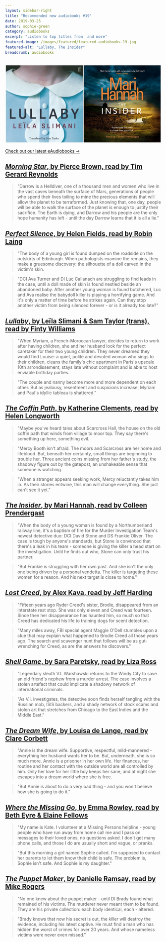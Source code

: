 ```yaml
---
layout: sidebar-right
title: "Recommended new audiobooks #19"
date: 2019-03-25
author: sophie-green
category: audiobooks
excerpt: "Listen to top titles from  and more"
featured-image: /images/featured/featured-audiobooks-19.jpg
featured-alt: "Lullaby, The Insider"
breadcrumb: audiobooks
---
```


![Lullaby, The Insider](/images/featured/featured-audiobooks-19.jpg)

[Check out our latest eAudiobooks &rarr;](/new-suggestions/elibrary-picks/new-eaudiobooks-4/)

## [<cite>Morning Star</cite>, by Pierce Brown, read by Tim Gerard Reynolds](https://suffolk.spydus.co.uk/cgi-bin/spydus.exe/ENQ/OPAC/BIBENQ?BRN=2482492)

> "Darrow is a Helldiver, one of a thousand men and women who live in the vast caves beneath the surface of Mars, generations of people who spend their lives toiling to mine the precious elements that will allow the planet to be terraformed. Just knowing that, one day, people will be able to walk the surface of the planet is enough to justify their sacrifice. The Earth is dying, and Darrow and his people are the only hope humanity has left - until the day Darrow learns that it is all a lie."

## [<cite>Perfect Silence</cite>, by Helen Fields, read by Robin Laing](https://suffolk.spydus.co.uk/cgi-bin/spydus.exe/ENQ/OPAC/BIBENQ?BRN=2490415)

> "The body of a young girl is found dumped on the roadside on the outskirts of Edinburgh. When pathologists examine the remains, they make a gruesome discovery: the silhouette of a doll carved in the victim's skin.

> "DCI Ava Turner and DI Luc Callanach are struggling to find leads in the case, until a doll made of skin is found nestled beside an abandoned baby. After another young woman is found butchered, Luc and Ava realise the babydoll killer is playing a horrifying game. And it's only a matter of time before he strikes again. Can they stop another victim from being silenced forever - or is it already too late?"

## [<cite>Lullaby</cite>, by Leïla Slimani & Sam Taylor (trans), read by Finty Williams](https://suffolk.spydus.co.uk/cgi-bin/spydus.exe/ENQ/OPAC/BIBENQ?BRN=2490512)

> "When Myriam, a French-Moroccan lawyer, decides to return to work after having children, she and her husband look for the perfect caretaker for their two young children. They never dreamed they would find Louise: a quiet, polite and devoted woman who sings to their children, cleans the family's chic apartment in Paris's upscale 10th arrondissement, stays late without complaint and is able to host enviable birthday parties.

> "The couple and nanny become more and more dependent on each other. But as jealousy, resentment and suspicions increase, Myriam and Paul's idyllic tableau is shattered."

## [<cite>The Coffin Path</cite>, by Katherine Clements, read by Helen Longworth](https://suffolk.spydus.co.uk/cgi-bin/spydus.exe/ENQ/OPAC/BIBENQ?BRN=2500076)

> "Maybe you've heard tales about Scarcross Hall, the house on the old coffin path that winds from village to moor top. They say there's something up here, something evil.

> "Mercy Booth isn't afraid. The moors and Scarcross are her home and lifeblood. But, beneath her certainty, small things are beginning to trouble her. Three ancient coins missing from her father's study, the shadowy figure out by the gatepost, an unshakeable sense that someone is watching.

> "When a stranger appears seeking work, Mercy reluctantly takes him in. As their stories entwine, this man will change everything. She just can't see it yet."

## [<cite>The Insider</cite>, by Mari Hannah, read by Colleen Prendergast](https://suffolk.spydus.co.uk/cgi-bin/spydus.exe/ENQ/OPAC/BIBENQ?BRN=2492450)

> "When the body of a young woman is found by a Northumberland railway line, it's a baptism of fire for the Murder Investigation Team's newest detective duo: DCI David Stone and DS Frankie Oliver. The case is tough by anyone's standards, but Stone is convinced that there's a leak in his team - someone is giving the killer a head start on the investigation. Until he finds out who, Stone can only trust his partner.

> "But Frankie is struggling with her own past. And she isn't the only one being driven by a personal vendetta. The killer is targeting these women for a reason. And his next target is close to home."

## [<cite>Lost Creed</cite>, by Alex Kava, read by Jeff Harding](https://suffolk.spydus.co.uk/cgi-bin/spydus.exe/ENQ/OPAC/BIBENQ?BRN=2492985)

> "Fifteen years ago Ryder Creed's sister, Brodie, disappeared from an interstate rest stop. She was only eleven and Creed was fourteen. Since then her disappearance has haunted him, so much so that Creed has dedicated his life to training dogs for scent detection.

> "Many miles away, FBI special agent Maggie O'Dell stumbles upon a clue that may explain what happened to Brodie Creed all those years ago. The search and scavenger hunt that follows will be as gut-wrenching for Creed, as are the answers he discovers."

## [<cite>Shell Game</cite>, by Sara Paretsky, read by Liza Ross](https://suffolk.spydus.co.uk/cgi-bin/spydus.exe/ENQ/OPAC/BIBENQ?BRN=2492991)

> "Legendary sleuth V.I. Warshawski returns to the Windy City to save an old friend's nephew from a murder arrest. The case involves a stolen artefact that could implicate a shadowy network of international criminals.

> "As V.I. investigates, the detective soon finds herself tangling with the Russian mob, ISIS backers, and a shady network of stock scams and stolen art that stretches from Chicago to the East Indies and the Middle East."

## [<cite>The Dream Wife</cite>, by Louisa de Lange, read by Clare Corbett](https://suffolk.spydus.co.uk/cgi-bin/spydus.exe/ENQ/OPAC/BIBENQ?BRN=2500080)

> "Annie is the dream wife. Supportive, respectful, mild-mannered - everything her husband wants her to be. But, underneath, she is so much more. Annie is a prisoner in her own life. Her finances, her routine and her contact with the outside world are all controlled by him. Only her love for her little boy keeps her sane, and at night she escapes into a dream world where she is free.

> "But Annie is about to do a very bad thing - and you won't believe how she is going to do it."

## [<cite>Where the Missing Go</cite>, by Emma Rowley, read by Beth Eyre & Elaine Fellows](https://suffolk.spydus.co.uk/cgi-bin/spydus.exe/ENQ/OPAC/BIBENQ?BRN=2500085)

> "My name is Kate. I volunteer at a Missing Persons helpline - young people who have run away from home call me and I pass on messages to their loved ones, no questions asked. I don't get many phone calls, and those I do are usually short and vague, or pranks.

> "But this morning a girl named Sophie called. I'm supposed to contact her parents to let them know their child is safe. The problem is, Sophie isn't safe. And Sophie is my daughter."

## [<cite>The Puppet Maker</cite>, by Danielle Ramsay, read by Mike Rogers](https://suffolk.spydus.co.uk/cgi-bin/spydus.exe/ENQ/OPAC/BIBENQ?BRN=2488692)

> "No one knew about the puppet maker - until DI Brady found what remained of his victims. The murderer never meant them to be found. They are his private collection: each body identical, each - altered.

> "Brady knows that now his secret is out, the killer will destroy the evidence, including his latest captive. He must find a man who has hidden the worst of crimes for over 20 years. And whose nameless victims were never even missed."

